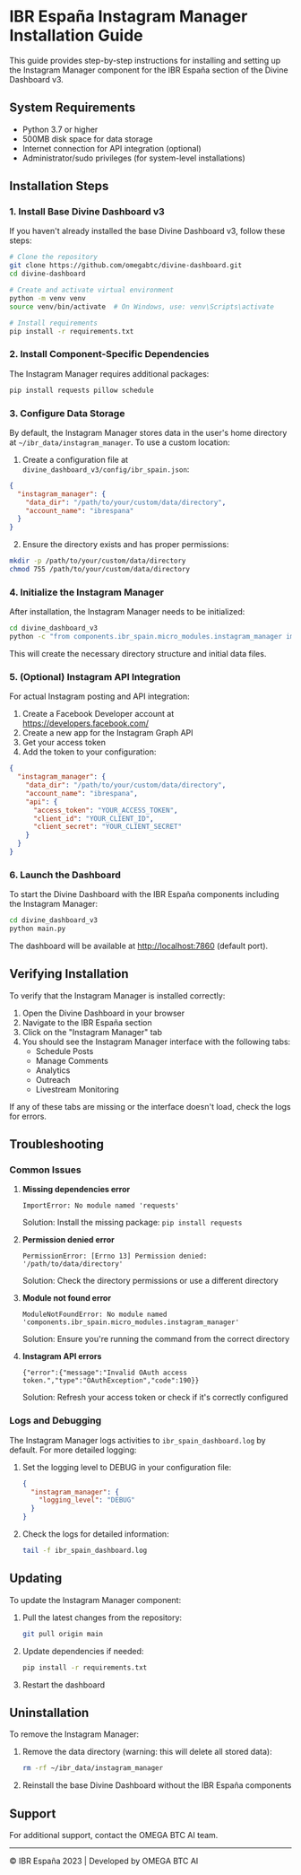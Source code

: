 # IBR España Instagram Manager Installation Guide

This guide provides step-by-step instructions for installing and setting up the Instagram Manager component for the IBR España section of the Divine Dashboard v3.

## System Requirements

- Python 3.7 or higher
- 500MB disk space for data storage
- Internet connection for API integration (optional)
- Administrator/sudo privileges (for system-level installations)

## Installation Steps

### 1. Install Base Divine Dashboard v3

If you haven't already installed the base Divine Dashboard v3, follow these steps:

```bash
# Clone the repository
git clone https://github.com/omegabtc/divine-dashboard.git
cd divine-dashboard

# Create and activate virtual environment
python -m venv venv
source venv/bin/activate  # On Windows, use: venv\Scripts\activate

# Install requirements
pip install -r requirements.txt
```

### 2. Install Component-Specific Dependencies

The Instagram Manager requires additional packages:

```bash
pip install requests pillow schedule
```

### 3. Configure Data Storage

By default, the Instagram Manager stores data in the user's home directory at `~/ibr_data/instagram_manager`. To use a custom location:

1. Create a configuration file at `divine_dashboard_v3/config/ibr_spain.json`:

```json
{
  "instagram_manager": {
    "data_dir": "/path/to/your/custom/data/directory",
    "account_name": "ibrespana"
  }
}
```

2. Ensure the directory exists and has proper permissions:

```bash
mkdir -p /path/to/your/custom/data/directory
chmod 755 /path/to/your/custom/data/directory
```

### 4. Initialize the Instagram Manager

After installation, the Instagram Manager needs to be initialized:

```bash
cd divine_dashboard_v3
python -c "from components.ibr_spain.micro_modules.instagram_manager import InstagramManager; InstagramManager()"
```

This will create the necessary directory structure and initial data files.

### 5. (Optional) Instagram API Integration

For actual Instagram posting and API integration:

1. Create a Facebook Developer account at <https://developers.facebook.com/>
2. Create a new app for the Instagram Graph API
3. Get your access token
4. Add the token to your configuration:

```json
{
  "instagram_manager": {
    "data_dir": "/path/to/your/custom/data/directory",
    "account_name": "ibrespana",
    "api": {
      "access_token": "YOUR_ACCESS_TOKEN",
      "client_id": "YOUR_CLIENT_ID",
      "client_secret": "YOUR_CLIENT_SECRET"
    }
  }
}
```

### 6. Launch the Dashboard

To start the Divine Dashboard with the IBR España components including the Instagram Manager:

```bash
cd divine_dashboard_v3
python main.py
```

The dashboard will be available at <http://localhost:7860> (default port).

## Verifying Installation

To verify that the Instagram Manager is installed correctly:

1. Open the Divine Dashboard in your browser
2. Navigate to the IBR España section
3. Click on the "Instagram Manager" tab
4. You should see the Instagram Manager interface with the following tabs:
   - Schedule Posts
   - Manage Comments
   - Analytics
   - Outreach
   - Livestream Monitoring

If any of these tabs are missing or the interface doesn't load, check the logs for errors.

## Troubleshooting

### Common Issues

1. **Missing dependencies error**

   ```
   ImportError: No module named 'requests'
   ```

   Solution: Install the missing package: `pip install requests`

2. **Permission denied error**

   ```
   PermissionError: [Errno 13] Permission denied: '/path/to/data/directory'
   ```

   Solution: Check the directory permissions or use a different directory

3. **Module not found error**

   ```
   ModuleNotFoundError: No module named 'components.ibr_spain.micro_modules.instagram_manager'
   ```

   Solution: Ensure you're running the command from the correct directory

4. **Instagram API errors**

   ```
   {"error":{"message":"Invalid OAuth access token.","type":"OAuthException","code":190}}
   ```

   Solution: Refresh your access token or check if it's correctly configured

### Logs and Debugging

The Instagram Manager logs activities to `ibr_spain_dashboard.log` by default. For more detailed logging:

1. Set the logging level to DEBUG in your configuration file:

   ```json
   {
     "instagram_manager": {
       "logging_level": "DEBUG"
     }
   }
   ```

2. Check the logs for detailed information:

   ```bash
   tail -f ibr_spain_dashboard.log
   ```

## Updating

To update the Instagram Manager component:

1. Pull the latest changes from the repository:

   ```bash
   git pull origin main
   ```

2. Update dependencies if needed:

   ```bash
   pip install -r requirements.txt
   ```

3. Restart the dashboard

## Uninstallation

To remove the Instagram Manager:

1. Remove the data directory (warning: this will delete all stored data):

   ```bash
   rm -rf ~/ibr_data/instagram_manager
   ```

2. Reinstall the base Divine Dashboard without the IBR España components

## Support

For additional support, contact the OMEGA BTC AI team.

---

© IBR España 2023 | Developed by OMEGA BTC AI

